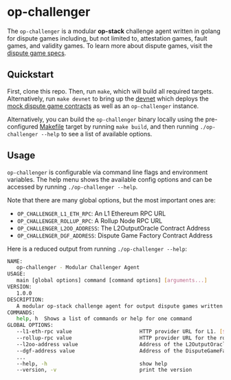 # op-challenger

The `op-challenger` is a modular **op-stack** challenge agent
written in golang for dispute games including, but not limited to, attestation games, fault
games, and validity games. To learn more about dispute games, visit the
[dispute game specs](../specs/dispute-game.md).

## Quickstart

First, clone this repo. Then, run `make`, which will build all required targets.
Alternatively, run `make devnet` to bring up the [devnet](../ops-bedrock/devnet-up.sh)
which deploys the [mock dispute game contracts](./contracts) as well as an
`op-challenger` instance.

Alternatively, you can build the `op-challenger` binary locally using the pre-configured
[Makefile](./Makefile) target by running `make build`, and then running `./op-challenger --help`
to see a list of available options.

## Usage

`op-challenger` is configurable via command line flags and environment variables. The help menu
shows the available config options and can be accessed by running `./op-challenger --help`.

Note that there are many global options, but the most important ones are:

- `OP_CHALLENGER_L1_ETH_RPC`: An L1 Ethereum RPC URL
- `OP_CHALLENGER_ROLLUP_RPC`: A Rollup Node RPC URL
- `OP_CHALLENGER_L2OO_ADDRESS`: The L2OutputOracle Contract Address
- `OP_CHALLENGER_DGF_ADDRESS`: Dispute Game Factory Contract Address

Here is a reduced output from running `./op-challenger --help`:

```bash
NAME:
   op-challenger - Modular Challenger Agent
USAGE:
   main [global options] command [command options] [arguments...]
VERSION:
   1.0.0
DESCRIPTION:
   A modular op-stack challenge agent for output dispute games written in golang.
COMMANDS:
   help, h  Shows a list of commands or help for one command
GLOBAL OPTIONS:
   --l1-eth-rpc value                      HTTP provider URL for L1. [$OP_CHALLENGER_L1_ETH_RPC]
   --rollup-rpc value                      HTTP provider URL for the rollup node. [$OP_CHALLENGER_ROLLUP_RPC]
   --l2oo-address value                    Address of the L2OutputOracle contract. [$OP_CHALLENGER_L2OO_ADDRESS]
   --dgf-address value                     Address of the DisputeGameFactory contract. [$OP_CHALLENGER_DGF_ADDRESS]
   ...
   --help, -h                              show help
   --version, -v                           print the version
```


